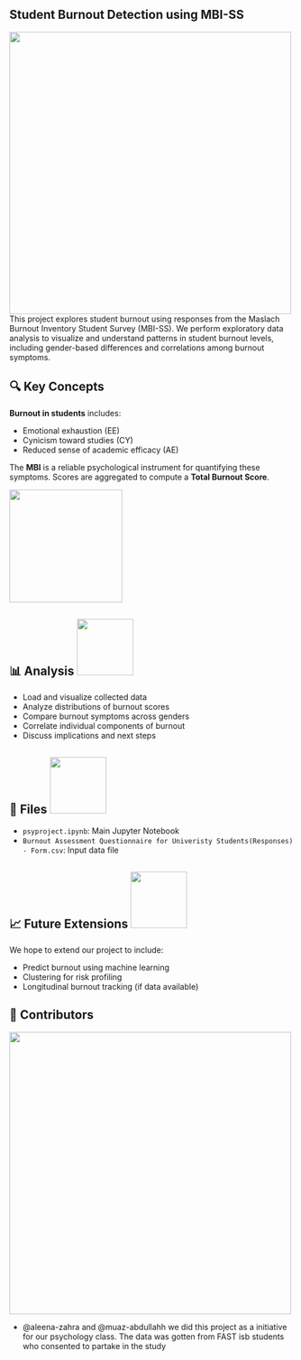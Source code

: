 ## Student Burnout Detection using MBI-SS

<img src="https://user-images.githubusercontent.com/74038190/212284115-f47cd8ff-2ffb-4b04-b5bf-4d1c14c0247f.gif" width="500">
This project explores student burnout using responses from the Maslach Burnout Inventory Student Survey (MBI-SS). We perform exploratory data analysis to visualize and understand patterns in student burnout levels, including gender-based differences and correlations among burnout symptoms.

## 🔍 Key Concepts

**Burnout in students** includes:
- Emotional exhaustion (EE)
- Cynicism toward studies (CY)
- Reduced sense of academic efficacy (AE)

The **MBI** is a reliable psychological instrument for quantifying these symptoms. Scores are aggregated to compute a **Total Burnout Score**.

<img src="https://github.com/Anmol-Baranwal/Cool-GIFs-For-GitHub/assets/74038190/95185e07-8f10-47db-85ae-b11c472f35ab" width="200">
<br>

## 📊 Analysis <img src="https://cultofthepartyparrot.com/parrots/hd/60fpsparrot.gif" width="100" height="100"/>
    
- Load and visualize collected data
- Analyze distributions of burnout scores
- Compare burnout symptoms across genders
- Correlate individual components of burnout
- Discuss implications and next steps

## 📁 Files <img src="https://github.com/Anmol-Baranwal/Cool-GIFs-For-GitHub/assets/74038190/e4f28204-ea88-4364-a321-8330c3fbde6a" width="100">
- `psyproject.ipynb`: Main Jupyter Notebook
- `Burnout Assessment Questionnaire for Univeristy Students(Responses) - Form.csv`: Input data file 

## 📈 Future Extensions <img src="https://user-images.githubusercontent.com/74038190/226127927-3feb953e-cc01-482e-b732-311b2907991f.gif" width="100">
We hope to extend our project to include:
- Predict burnout using machine learning
- Clustering for risk profiling
- Longitudinal burnout tracking (if data available)

## 🤝 Contributors
<img src="https://user-images.githubusercontent.com/74038190/212750996-938b257b-266c-45a7-9af7-655341c0f58b.gif" width="500">

- @aleena-zahra and @muaz-abdullahh we did this project as a initiative for our psychology class. The data was gotten from FAST isb students who consented to partake in the study
